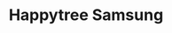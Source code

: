 ---
layout: author
name: happytree0418
title: Happytree Samsung
image: /files/authors/삼성해피트리.png
---